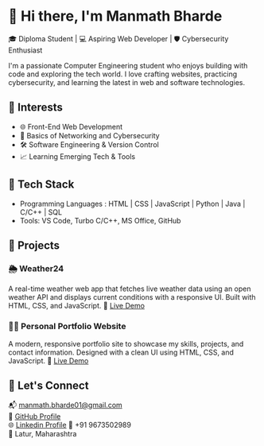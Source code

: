 # 👋 Hi there, I'm Manmath Bharde
🎓 Diploma Student | 💻 Aspiring Web Developer | 🛡️ Cybersecurity Enthusiast

I'm a passionate Computer Engineering student who enjoys building with code and exploring the tech world. 
I love crafting websites, practicing cybersecurity, and learning the latest in web and software technologies.

## 🚀 Interests
- 🌐 Front-End Web Development 
- 🔐 Basics of Networking and Cybersecurity
- 🛠️ Software Engineering & Version Control
- 📈 Learning Emerging Tech & Tools

## 🧰 Tech Stack
- Programming Languages : HTML | CSS | JavaScript | Python | Java | C/C++ | SQL
- Tools: VS Code, Turbo C/C++, MS Office, GitHub

## 💼 Projects

### 🌦️ Weather24
A real-time weather web app that fetches live weather data using an open weather API and displays current conditions with a responsive UI. Built with HTML, CSS, and JavaScript.
🔗 [Live Demo](https://manu-char.github.io/Weather24/) 

### 🧑‍💻 Personal Portfolio Website
A modern, responsive portfolio site to showcase my skills, projects, and contact information. Designed with a clean UI using HTML, CSS, and JavaScript.
🔗 [Live Demo](https://manu-char.github.io/MyPortfolio/)

## 🤝 Let's Connect
📬 [manmath.bharde01@gmail.com](mailto:manmath.bharde01@gmail.com)  
🔗 [GitHub Profile](https://github.com/manu-Char)  
🌐 [Linkedin Profile](https://www.linkedin.com/in/manmath-bharde-1a406b35a/)
📱 +91 9673502989  
📍 Latur, Maharashtra

